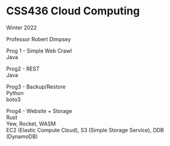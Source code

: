 # CSS436 Cloud Computing  
Winter 2022

Professor Robert Dimpsey

Prog 1 - Simple Web Crawl
</br>
Java 


Prog2 - REST
</br>
Java

Prog3 - Backup/Restore 
</br>
Python
</br>
boto3 

Prog4 - Website + Storage
</br>
Rust
</br>
Yew, Rocket, WASM 
</br> 
EC2 (Elastic Compute Cloud), S3 (Simple Storage Service), DDB (DynamoDB)
